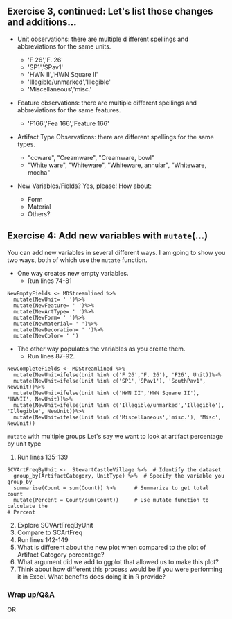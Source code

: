 ## Exercise 3, continued: Let's list those changes and additions...

* Unit observations: there are multiple d            ifferent spellings and abbreviations for the same units.
    * 'F 26','F. 26'
    * 'SP1','SPav1'
    * 'HWN II','HWN Square II'
    * 'Illegible/unmarked','Illegible'
    * 'Miscellaneous','misc.'

* Feature observations: there are multiple different spellings and abbreviations for the same features.
   * 'F166','Fea 166','Feature 166'

* Artifact Type Observations: there are different spellings for the same types.
   * "ccware", "Creamware", "Creamware, bowl"
   * "White ware", "Whiteware", "Whiteware, annular", "Whiteware, mocha"

* New Variables/Fields? Yes, please! How about:
   * Form
   * Material
   * Others?

## Exercise 4: Add new variables with `mutate`(...)

You can add new variables in several different ways. I am going to show you two ways, both of which use the `mutate` function.

* One way creates new empty variables.
   * Run lines 74-81

```
NewEmptyFields <- MDStreamlined %>%
  mutate(NewUnit= ' ')%>%
  mutate(NewFeature= ' ')%>%
  mutate(NewArtType= ' ')%>%
  mutate(NewForm= ' ')%>%
  mutate(NewMaterial= ' ')%>%
  mutate(NewDecoration= ' ')%>%
  mutate(NewColor= ' ')
```

* The other way populates the variables as you create them.
   * Run lines 87-92.
```
NewCompleteFields <- MDStreamlined %>%
  mutate(NewUnit=ifelse(Unit %in% c('F 26','F. 26'), 'F26', Unit))%>%
  mutate(NewUnit=ifelse(Unit %in% c('SP1','SPav1'), 'SouthPav1', NewUnit))%>%
  mutate(NewUnit=ifelse(Unit %in% c('HWN II','HWN Square II'), 'HWNII', NewUnit))%>%
  mutate(NewUnit=ifelse(Unit %in% c('Illegible/unmarked','Illegible'), 'Illegible', NewUnit))%>%
  mutate(NewUnit=ifelse(Unit %in% c('Miscellaneous','misc.'), 'Misc', NewUnit))
```





`mutate` with multiple groups
Let's say we want to look at artifact percentage by unit type
1. Run lines 135-139

```
SCVArtFreqByUnit <-  StewartCastleVillage %>%  # Identify the dataset
  group_by(ArtifactCategory, UnitType) %>%  # Specify the variable you group_by
  summarise(Count = sum(Count)) %>%      # Summarize to get total count
  mutate(Percent = Count/sum(Count))     # Use mutate function to calculate the
# Percent
```
2. Explore SCVArtFreqByUnit
3. Compare to SCArtFreq
4. Run lines 142-149
5. What is different about the new plot when compared to the plot of Artifact Category percentage? 
6. What argument did we add to ggplot that allowed us to make this plot?
7. Think about how different this process would be if you were performing it in Excel. What benefits does doing it in R provide?

### Wrap up/Q&A 
OR
